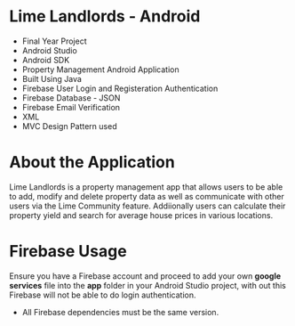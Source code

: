# Lime Landlords - Android
- Final Year Project 
- Android Studio
- Android SDK
- Property Management Android Application
- Built Using Java
- Firebase User Login and Registeration Authentication
- Firebase Database - JSON
- Firebase Email Verification
- XML
- MVC Design Pattern used

# About the Application
Lime Landlords is a property management app that allows users to be able to add, modify and delete property data as well as communicate with other users via the Lime Community feature.
Addiionally users can calculate their property yield and search for average house prices in various locations.

# Firebase Usage
Ensure you have a Firebase account and proceed to add your own **google services** file into the **app** folder in your Android Studio project, with out this Firebase will not be able to do login authentication.

- All Firebase dependencies must be the same version.
